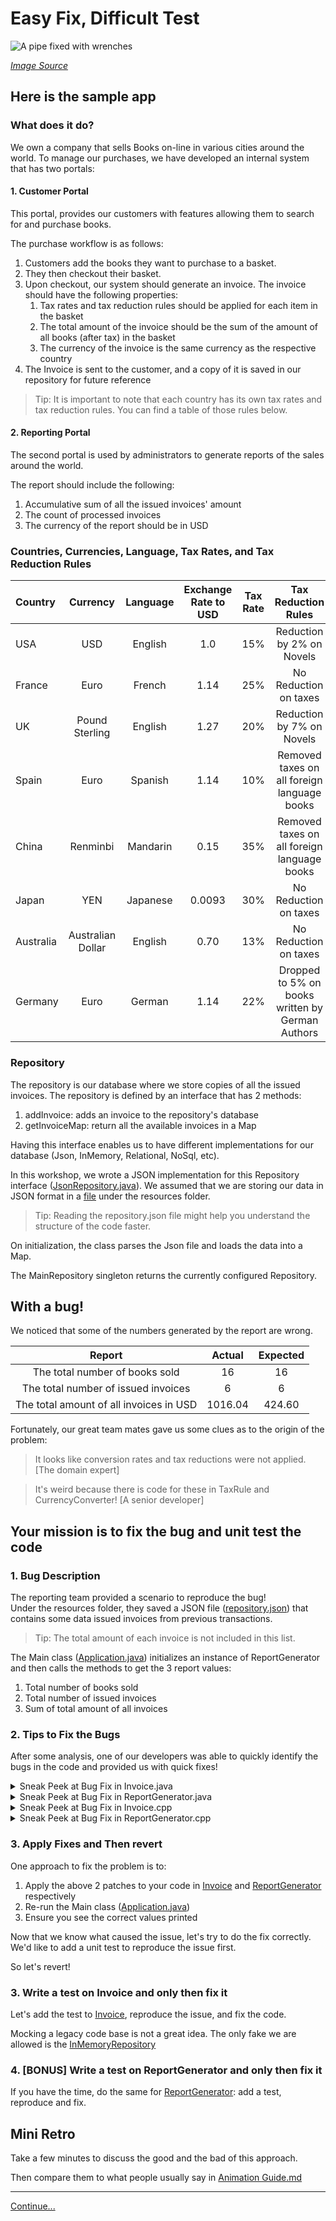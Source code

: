 # Easy Fix, Difficult Test

![A pipe fixed with wrenches](images/quick-fix.jpg)

*[Image Source](https://pixabay.com/photos/plumbing-pipe-wrench-plumber-840835/)*

## Here is the sample app

### What does it do?

We own a company that sells Books on-line in various cities around the world. 
To manage our purchases, we have developed an internal system that has two 
portals:

#### 1. Customer Portal

This portal, provides our customers with features allowing them to search for 
and purchase books. 

The purchase workflow is as follows: 
1. Customers add the books they want to purchase to a basket.     
1. They then checkout their basket.
1. Upon checkout, our system should generate an invoice. The invoice should 
have the following properties: 
    1. Tax rates and tax reduction rules should be applied for each item in 
    the basket 
    2. The total amount of the invoice should be the sum of the amount of all 
    books (after tax) in the basket
    3. The currency of the invoice is the same currency as the respective 
    country
1. The Invoice is sent to the customer, and a copy of it is saved in our 
repository for future reference   

>Tip: It is important to note that each country has its own tax rates and tax 
reduction rules. You can find a table of those rules below.  
 
#### 2. Reporting Portal

The second portal is used by administrators to generate reports of the sales 
around the world. 

The report should include the following: 
1. Accumulative sum of all the issued invoices' amount
1. The count of processed invoices 
1. The currency of the report should be in USD 

### Countries, Currencies, Language, Tax Rates, and Tax Reduction Rules   

| Country       | Currency          | Language  | Exchange Rate to USD  | Tax Rate | Tax Reduction Rules                              | 
| :-------------|:-----------------:| :--------:| :--------------------:|:--------:|:------------------------------------------------:|
| USA           | USD               | English   | 1.0                   | 15%      | Reduction by 2% on Novels                        |  
| France        | Euro              | French    | 1.14                  | 25%      | No Reduction on taxes                            | 
| UK            | Pound Sterling    | English   | 1.27                  | 20%      | Reduction by 7% on Novels                        |
| Spain         | Euro              | Spanish   | 1.14                  | 10%      | Removed taxes on all foreign language books      |  
| China         | Renminbi          | Mandarin  | 0.15                  | 35%      | Removed taxes on all foreign language books      |
| Japan         | YEN               | Japanese  | 0.0093                | 30%      | No Reduction on taxes                            |
| Australia     | Australian Dollar | English   | 0.70                  | 13%      | No Reduction on taxes                            |     
| Germany       | Euro              | German    | 1.14                  | 22%      | Dropped to 5% on books written by German Authors |  


### Repository

The repository is our database where we store copies of all the issued invoices. 
The repository is defined by an interface that has 2 methods: 
1. addInvoice: adds an invoice to the repository's database 
1. getInvoiceMap: return all the available invoices in a Map  

Having this interface enables us to have different implementations for our 
database (Json, InMemory, Relational, NoSql, etc). 

In this workshop, we wrote a JSON implementation for this Repository interface
([JsonRepository.java](../java/src/main/java/com/murex/tbw/storage/JsonRepository.java)). 
We assumed that we are storing our data in JSON format in a [file](../java/src/main/resources/repository.json) 
under the resources folder.  

> Tip: Reading the repository.json file might help you understand the structure
of the code faster.  

On initialization, the class parses the Json file and loads the data into a Map.
 
The MainRepository singleton returns the currently configured Repository.

## With a bug!

We noticed that some of the numbers generated by the report are wrong. 

| Report                                  | Actual | Expected | 
|:---------------------------------------:|:------:|:--------:| 
| The total number of books sold          | 16     |  16      |
| The total number of issued invoices     | 6      |  6       |
| The total amount of all invoices in USD | 1016.04|  424.60  |

Fortunately, our great team mates gave us some clues as to the origin of the
problem:

> It looks like conversion rates and tax reductions were not applied.
> [The domain expert]

> It's weird because there is code for these in TaxRule and CurrencyConverter!
> [A senior developer]

## Your mission is to fix the bug and unit test the code 

### 1. Bug Description 

The reporting team provided a scenario to reproduce the bug!  
Under the resources folder, they saved a JSON file ([repository.json](../java/src/main/resources/repository.json)) that contains 
some data issued invoices from previous transactions.

> Tip: The total amount of each invoice is not included in this list. 

The Main class ([Application.java](../java/src/main/java/Application.java)) initializes
an instance of ReportGenerator and then calls the methods to get the 3 report
values: 
1. Total number of books sold
1. Total number of issued invoices
1. Sum of total amount of all invoices

### 2. Tips to Fix the Bugs

After some analysis, one of our developers was able to quickly identify the bugs
in the code and provided us with quick fixes!  

<details>
  <summary markdown='span'>
  Sneak Peek at Bug Fix in Invoice.java
  </summary>

  ```diff
  public double computeTotalAmount() {
    double sum = 0.0;
    for (PurchasedBook purchasedBook : purchasedBooks) {
  -   double totalPrice = purchasedBook.getTotalPrice();
  +   double totalPrice = purchasedBook.getTotalPrice() * TaxRule.getApplicableRate(country, purchasedBook.getBook());
      sum += totalPrice;
    }
    return sum;
  } 
  ```

</details>

<details>
  <summary markdown='span'>
  Sneak Peek at Bug Fix in ReportGenerator.java
  </summary>

  ```diff
      public double getTotalAmount() {
          Map<Integer, Invoice> invoiceMap = repository.getInvoiceMap();
          double totalAmount = 0.0;
          for (Invoice invoice : invoiceMap.values()) {       
  -            totalAmount += invoice.computeTotalAmount();
  +            totalAmount += CurrencyConverter.toUSD(invoice.computeTotalAmount(), invoice.getCountry().getCurrency());
          }
          return totalAmount;
      }
  ```

</details>

<details>
  <summary markdown='span'>
  Sneak Peek at Bug Fix in Invoice.cpp
  </summary>

  ```diff
          double sum = 0.0;
          for (const auto purchasedBook : purchasedBooks_)
          {
  -               double totalPrice = purchasedBook->getTotalPrice();
  +               double totalPrice = purchasedBook->getTotalPrice() * finance::getApplicableRate(country_, *purchasedBook->getBook());
                  sum += totalPrice;
          }
          return sum;
  ```

</details>
   
<details>
  <summary markdown='span'>
  Sneak Peek at Bug Fix in ReportGenerator.cpp
  </summary>

  ```diff java
           double totalAmount = 0.0;
           for (const auto id2Invoice : invoiceMap)
           {
  -                totalAmount += id2Invoice.second->computeTotalAmount();
  +                const auto& invoice = *id2Invoice.second;
  +                totalAmount += finance::toUSD(invoice.computeTotalAmount(), invoice.getCountry().getCurrency());
           }
           return totalAmount;
  ```

</details>

### 3. Apply Fixes and Then revert

One approach to fix the problem is to: 
1. Apply the above 2 patches to your code in [Invoice](../java/src/main/java/com/murex/tbw/purchase/Invoice.java) and 
[ReportGenerator](../java/src/main/java/com/murex/tbw/report/ReportGenerator.java) respectively 
1. Re-run the Main class ([Application.java](../java/src/main/java/Application.java))
1. Ensure you see the correct values printed

Now that we know what caused the issue, let's try to do the fix correctly.
We'd like to add a unit test to reproduce the issue first.

So let's revert!

### 3. Write a test on Invoice and only then fix it

Let's add the test to 
[Invoice](../java/src/main/java/com/murex/tbw/purchase/Invoice.java), reproduce the
issue, and fix the code.

Mocking a legacy code base is not a great idea. The only fake we are allowed is
the 
[InMemoryRepository](../src/test/java/com/murex/tbw/storage/InMemoryRepository.java)

### 4. [BONUS] Write a test on ReportGenerator and only then fix it

If you have the time, do the same for
[ReportGenerator](../java/src/main/java/com/murex/tbw/report/ReportGenerator.java):
add a test, reproduce and fix.

## Mini Retro

Take a few minutes to discuss the good and the bad of this approach.

Then compare them to what people usually say in
[Animation Guide.md](./Animation_Guide.md)

---
[Continue...](./3_Building_Test_Data.md)